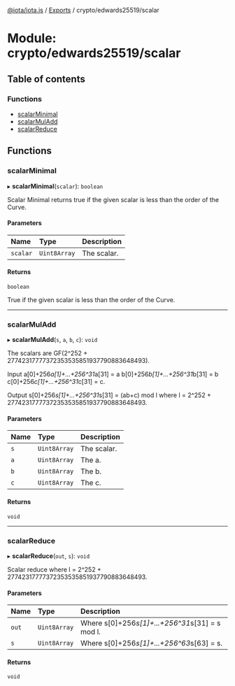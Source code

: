 [@iota/iota.js](../README.md) / [Exports](../modules.md) / crypto/edwards25519/scalar

# Module: crypto/edwards25519/scalar

## Table of contents

### Functions

- [scalarMinimal](crypto_edwards25519_scalar.md#scalarminimal)
- [scalarMulAdd](crypto_edwards25519_scalar.md#scalarmuladd)
- [scalarReduce](crypto_edwards25519_scalar.md#scalarreduce)

## Functions

### scalarMinimal

▸ **scalarMinimal**(`scalar`): `boolean`

Scalar Minimal returns true if the given scalar is less than the order of the Curve.

#### Parameters

| Name | Type | Description |
| :------ | :------ | :------ |
| `scalar` | `Uint8Array` | The scalar. |

#### Returns

`boolean`

True if the given scalar is less than the order of the Curve.

___

### scalarMulAdd

▸ **scalarMulAdd**(`s`, `a`, `b`, `c`): `void`

The scalars are GF(2^252 + 27742317777372353535851937790883648493).

Input
a[0]+256*a[1]+...+256^31*a[31] = a
b[0]+256*b[1]+...+256^31*b[31] = b
c[0]+256*c[1]+...+256^31*c[31] = c.

Output
s[0]+256*s[1]+...+256^31*s[31] = (ab+c) mod l
where l = 2^252 + 27742317777372353535851937790883648493.

#### Parameters

| Name | Type | Description |
| :------ | :------ | :------ |
| `s` | `Uint8Array` | The scalar. |
| `a` | `Uint8Array` | The a. |
| `b` | `Uint8Array` | The b. |
| `c` | `Uint8Array` | The c. |

#### Returns

`void`

___

### scalarReduce

▸ **scalarReduce**(`out`, `s`): `void`

Scalar reduce
where l = 2^252 + 27742317777372353535851937790883648493.

#### Parameters

| Name | Type | Description |
| :------ | :------ | :------ |
| `out` | `Uint8Array` | Where s[0]+256*s[1]+...+256^31*s[31] = s mod l. |
| `s` | `Uint8Array` | Where s[0]+256*s[1]+...+256^63*s[63] = s. |

#### Returns

`void`

